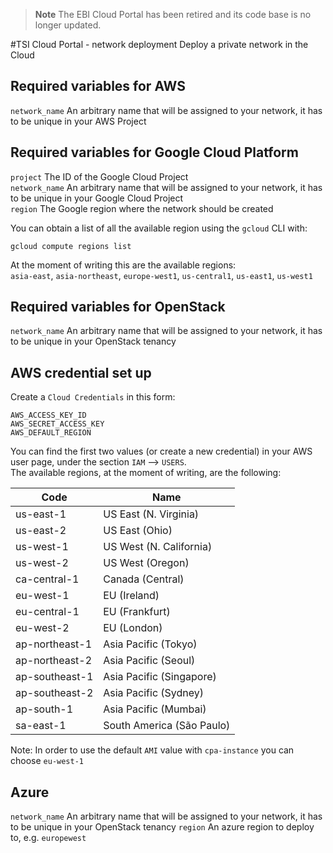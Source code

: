 > **Note**
> The EBI Cloud Portal has been retired and its code base is no longer updated.

#TSI Cloud Portal - network deployment
Deploy a private network in the Cloud

## Required variables for AWS

`network_name` An arbitrary name that will be assigned to your network, it has to be unique in your AWS Project

## Required variables for Google Cloud Platform

`project` The ID of the Google Cloud Project  
`network_name` An arbitrary name that will be assigned to your network, it has to be unique in your Google Cloud Project  
`region` The Google region where the network should be created  

You can obtain a list of all the available region using the `gcloud` CLI with:

```
gcloud compute regions list
```
At the moment of writing this are the available regions:  
`asia-east`, `asia-northeast`, `europe-west1`, `us-central1`, `us-east1`, `us-west1`

## Required variables for OpenStack

`network_name` An arbitrary name that will be assigned to your network, it has to be unique in your OpenStack tenancy

## AWS credential set up

Create a `Cloud Credentials` in this form:

```
AWS_ACCESS_KEY_ID
AWS_SECRET_ACCESS_KEY
AWS_DEFAULT_REGION
```

You can find the first two values (or create a new credential) in your AWS user page, under the section `IAM` --> `USERS`.  
The available regions, at the moment of writing, are the following:

Code 		| Name
|---		|---|
us-east-1	| US East (N. Virginia)
us-east-2	|US East (Ohio)
us-west-1	|US West (N. California)
us-west-2	|US West (Oregon)
ca-central-1	|Canada (Central)
eu-west-1	|EU (Ireland)
eu-central-1	|EU (Frankfurt)
eu-west-2	|EU (London)
ap-northeast-1	|Asia Pacific (Tokyo)
ap-northeast-2	|Asia Pacific (Seoul)
ap-southeast-1	|Asia Pacific (Singapore)
ap-southeast-2	|Asia Pacific (Sydney)
ap-south-1	|Asia Pacific (Mumbai)
sa-east-1	|South America (São Paulo)

Note: In order to use the default `AMI` value with `cpa-instance` you can choose `eu-west-1`

## Azure

`network_name` An arbitrary name that will be assigned to your network, it has to be unique in your OpenStack tenancy
`region` An azure region to deploy to, e.g. `europewest`
